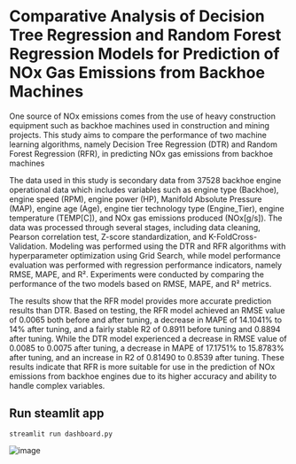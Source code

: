# Comparative Analysis of Decision Tree Regression and Random Forest Regression Models for Prediction of NOx Gas Emissions from Backhoe Machines

One source of NOx emissions comes from the use of heavy construction equipment such as backhoe machines used in construction and mining projects. This study aims to compare the performance of two machine learning algorithms, namely Decision Tree Regression (DTR) and Random Forest Regression (RFR), in predicting NOx gas emissions from backhoe machines

The data used in this study is secondary data from 37528 backhoe engine operational data which includes variables such as engine type (Backhoe), engine speed (RPM), engine power (HP), Manifold Absolute Pressure (MAP), engine age (Age), engine tier technology type (Engine_Tier), engine temperature (TEMP[C]), and NOx gas emissions produced (NOx[g/s]). The data was processed through several stages, including data cleaning, Pearson correlation test, Z-score standardization, and K-FoldCross-Validation. Modeling was performed using the DTR and RFR algorithms with hyperparameter optimization using Grid Search, while model performance evaluation was performed with regression performance indicators, namely RMSE, MAPE, and R². Experiments were conducted by comparing the performance of the two models based on RMSE, MAPE, and R² metrics.

The results show that the RFR model provides more accurate prediction results than DTR. Based on testing, the RFR model achieved an RMSE value of 0.0065 both before and after tuning, a decrease in MAPE of 14.1041% to 14% after tuning, and a fairly stable R2 of 0.8911 before tuning and 0.8894 after tuning. While the DTR model experienced a decrease in RMSE value of 0.0085 to 0.0075 after tuning, a decrease in MAPE of 17.1751% to 15.8783% after tuning, and an increase in R2 of 0.81490 to 0.8539 after tuning. These results indicate that RFR is more suitable for use in the prediction of NOx emissions from backhoe engines due to its higher accuracy and ability to handle complex variables.

## Run steamlit app
```
streamlit run dashboard.py
```
![image](https://github.com/user-attachments/assets/a5a585eb-298b-4b0f-aed5-a1ad85e2e9f8)
